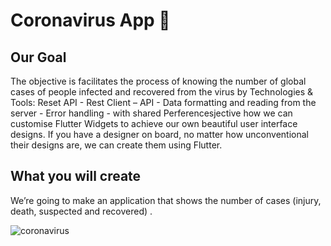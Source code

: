 # Coronavirus App 🦠

## Our Goal

The objective is facilitates the process of knowing the number of global cases of people infected and recovered from the virus by Technologies & Tools: Reset API - Rest Client – API - Data formatting and reading from the server - Error handling - with shared Perferencesjective how we can customise Flutter Widgets to achieve our own beautiful user interface designs. If you have a designer on board, no matter how unconventional their designs are, we can create them using Flutter.

## What you will create

We’re going to make an application that shows the number of cases (injury, death, suspected and recovered) .

![coronavirus](https://user-images.githubusercontent.com/54372691/126077935-c48b6095-941e-4b95-9b11-d7743a982f4e.GIF)
